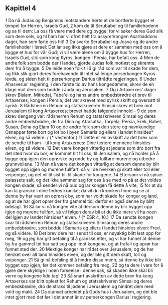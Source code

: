 ## Kapittel 4

1 Da nå Judas og Benjamins motstandere hørte at de bortførte bygget et tempel for Herren, Israels Gud,
2 kom de til Serubabel og til familiehodene og sa til dem: La oss få være med dere og bygge; for vi søker deres Gud slik som dere selv, og til ham har vi ofret helt fra assyrerkongen Asarhaddons dager, han som førte oss hit!
3 Da svarte Serubabel og Josva og de andre familiehoder i Israel: Det lar seg ikke gjøre at dere er sammen med oss om å bygge et hus for vår Gud; vi vil være alene om å bygge hus for Herren, Israels Gud, slik som kong Kyros, kongen i Persia, har befalt oss.
4 Men de andre folk som bodde der i landet, gjorde Judas folk motløst og skremte dem fra å bygge.
5 De leide noen folk til å gi råd som var til skade for dem, og fikk slik gjort deres forehavende til intet så lenge perserkongen Kyros levde, og siden helt til perserkongen Darius tiltrådte regjeringen.
6 Under Ahasverus' regjering, i den første tid av hans kongedømme, skrev de en klage mot dem som bodde i Juda og Jerusalem.
7 Og i Artaxerxes' dager skrev Bislam, Mitredat, Tabe'el og hans andre embedsbrødre et brev til Artaxerxes, kongen i Persia; det var skrevet med syrisk skrift og oversatt til syrisk.
8 Rådsherren Rehum og statsskriveren Simsai skrev et brev mot Jerusalem til kong Artaxerxes; brevet hadde følgende innhold -
9 de som skrev dengang var: rådsherren Rehum og statsskriveren Simsai og deres andre embedsbrødre, de fra Dina og Afarsatka, Tarpela, Persia, Erek, Babel, Susan, Deha og Elam
10 og de andre folk som den store og navnkundige Osnappar førte bort og lot bo i byen Samaria og ellers i landet hinsides* elven, og så videre. / {* vestenfor.}
11 Dette er en avskrift av det brev som de sendte til ham - til kong Artaxerxes: Dine tjenere mennene hinsides elven, og så videre.
12 Det være kongen vitterlig at jødene som dro bort fra det sted hvor du bor, er kommet hit til oss, til Jerusalem, og nå holder på å bygge opp igjen den oprørske og onde by og fullføre murene og utbedre grunnvollene.
13 Men nå være det kongen vitterlig at dersom denne by blir bygget opp igjen og murene fullført, så vil de hverken gi skatt eller toll eller veipenger, og det vil til sist bli til skade for kongene.
14 Ettersom vi nå spiser palassets salt, og det ikke sømmer seg for oss å se med ro på at det voldes kongen skade, så sender vi nå bud og lar kongen få dette å vite,
15 for at du kan la granske i dine fedres krønike; da vil du i krøniken finne og se at denne by har vært en oprørsk by, som har voldt skade for konger og land, og at de har gjort oprør der fra gammel tid; derfor er også denne by blitt ødelagt.
16 Så lar vi nå kongen vite at dersom denne by blir bygget opp igjen og murene fullført, så vil følgen derav bli at du ikke mere vil ha noen del igjen av landet hinsides* elven. / {* ESR 4, 10.}
17 Da sendte kongen svar til rådsherren Rehum og statsskriveren Simsai og deres andre embedsbrødre, som bodde i Samaria og ellers i landet hinsides elven: Fred, og så videre.
18 Det brev dere har sendt til oss, er nøyaktig blitt lest opp for meg,
19 og jeg har gitt befaling til å granske etter, og vi har funnet at denne by fra gammel tid har satt seg opp imot kongene, og at frafall og oprør har funnet sted der.
20 Mektige konger har rådet over Jerusalem, og de har hersket over alt land hinsides elven, og der ble gitt dem skatt, toll og veipenger.
21 Så gi nå befaling til å hindre disse menn, så denne by ikke blir bygget opp igjen, før det kommer befaling fra meg,
22 og ta dere i vare for å gjøre dere skyldige i noen forseelse i denne sak, så skaden ikke skal bli verre og kongene lide tap!
23 Så snart avskriften av dette brev fra kong Artaxerxes var blitt oplest for Rehum og statsskriveren Simsai og deres embedsbrødre, dro de straks til jødene i Jerusalem og hindret dem med vold og makt.
24 Da stanset arbeidet på Guds hus i Jerusalem, og det ble intet gjort med det før i det annet år av perserkongen Darius' regjering.
